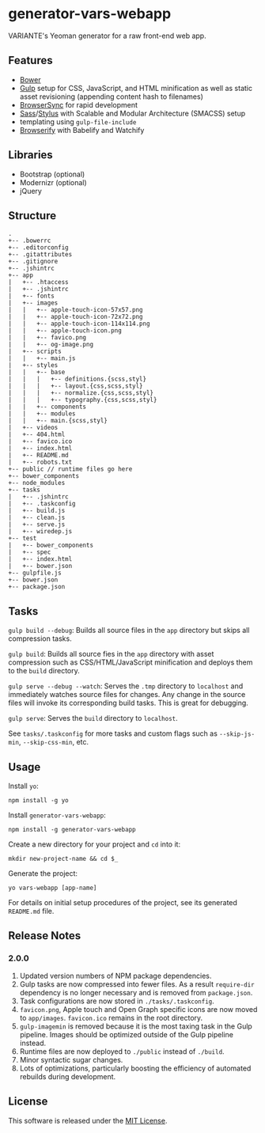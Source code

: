 # generator-vars-webapp

VARIANTE's Yeoman generator for a raw front-end web app.

## Features

- [Bower](http://bower.io)
- [Gulp](http://gulpjs.com) setup for CSS, JavaScript, and HTML minification as well as static asset revisioning (appending content hash to filenames)
- [BrowserSync](http://www.browsersync.io) for rapid development
- [Sass](http://sass-lang.com)/[Stylus](https://learnboost.github.io/stylus/) with Scalable and Modular Architecture (SMACSS) setup
- templating using ```gulp-file-include```
- [Browserify](http://browserify.org) with Babelify and Watchify

## Libraries

- Bootstrap (optional)
- Modernizr (optional)
- jQuery

## Structure

```
.
+-- .bowerrc
+-- .editorconfig
+-- .gitattributes
+-- .gitignore
+-- .jshintrc
+-- app
|   +-- .htaccess
|   +-- .jshintrc
|   +-- fonts
|   +-- images
|   |   +-- apple-touch-icon-57x57.png
|   |   +-- apple-touch-icon-72x72.png
|   |   +-- apple-touch-icon-114x114.png
|   |   +-- apple-touch-icon.png
|   |   +-- favico.png
|   |   +-- og-image.png
|   +-- scripts
|   |   +-- main.js
|   +-- styles
|   |   +-- base
|   |   |   +-- definitions.{scss,styl}
|   |   |   +-- layout.{css,scss,styl}
|   |   |   +-- normalize.{css,scss,styl}
|   |   |   +-- typography.{css,scss,styl}
|   |   +-- components
|   |   +-- modules
|   |   +-- main.{scss,styl}
|   +-- videos
|   +-- 404.html
|   +-- favico.ico
|   +-- index.html
|   +-- README.md
|   +-- robots.txt
+-- public // runtime files go here
+-- bower_components
+-- node_modules
+-- tasks
|   +-- .jshintrc
|   +-- .taskconfig
|   +-- build.js
|   +-- clean.js
|   +-- serve.js
|   +-- wiredep.js
+-- test
|   +-- bower_components
|   +-- spec
|   +-- index.html
|   +-- bower.json
+-- gulpfile.js
+-- bower.json
+-- package.json
```

## Tasks

```gulp build --debug```: Builds all source files in the ```app``` directory but skips all compression tasks.

```gulp build```: Builds all source fies in the ```app``` directory with asset compression such as CSS/HTML/JavaScript minification and deploys them to the ```build``` directory.

```gulp serve --debug --watch```: Serves the ```.tmp``` directory to ```localhost``` and immediately watches source files for changes. Any change in the source files will invoke its corresponding build tasks. This is great for debugging.

```gulp serve```: Serves the ```build``` directory to ```localhost```.

See ```tasks/.taskconfig``` for more tasks and custom flags such as ```--skip-js-min```, ```--skip-css-min```, etc.

## Usage

Install ```yo```:
```
npm install -g yo
```

Install ```generator-vars-webapp```:
```
npm install -g generator-vars-webapp
```

Create a new directory for your project and ```cd``` into it:
```
mkdir new-project-name && cd $_
```

Generate the project:
```
yo vars-webapp [app-name]
```

For details on initial setup procedures of the project, see its generated ```README.md``` file.

## Release Notes

### 2.0.0
1. Updated version numbers of NPM package dependencies.
2. Gulp tasks are now compressed into fewer files. As a result `require-dir` dependency is no longer necessary and is removed from `package.json`.
3. Task configurations are now stored in `./tasks/.taskconfig`.
4. `favicon.png`, Apple touch and Open Graph specific icons are now moved to `app/images`. `favicon.ico` remains in the root directory.
5. `gulp-imagemin` is removed because it is the most taxing task in the Gulp pipeline. Images should be optimized outside of the Gulp pipeline instead.
6. Runtime files are now deployed to `./public` instead of `./build`.
6. Minor syntactic sugar changes.
7. Lots of optimizations, particularly boosting the efficiency of automated rebuilds during development.

## License

This software is released under the [MIT License](http://opensource.org/licenses/MIT).
